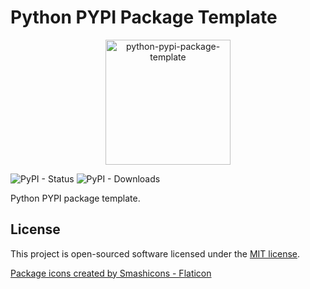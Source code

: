 # Python PYPI Package Template

<p align="center"><img height="200" alt="python-pypi-package-template" src="https://rogervila.es/static/img/python_package_template.png" /></p>


![PyPI - Status](https://img.shields.io/pypi/status/python-pypi-package-template)
![PyPI - Downloads](https://img.shields.io/pypi/dm/python-pypi-package-template)


Python PYPI package template.


## License

This project is open-sourced software licensed under the [MIT license](https://opensource.org/licenses/MIT).

<a href="https://www.flaticon.com/free-icons/box" title="package icon">Package icons created by Smashicons - Flaticon</a>
